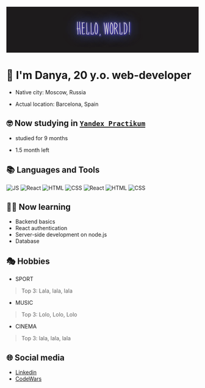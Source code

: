 ![gif](./images/header.gif)

<h1 display='block'>👀 I'm Danya, 20 y.o. web-developer</h1>


- Native city: Moscow, Russia

- Actual location: Barcelona, Spain

## 🤓 Now studying in [```Yandex Practikum```](https://practicum.yandex.ru/)

- studied for 9 months

- 1.5 month left

## 📚 Languages and Tools 

![JS](https://img.shields.io/badge/-JavaScript-4169E1?style=for-the-badge&logo=javascript)
![React](https://img.shields.io/badge/-React-DC143C?style=for-the-badge&logo=react)
![HTML](https://img.shields.io/badge/-React-DC143C?style=for-the-badge&logo=react)
![CSS](https://img.shields.io/badge/-React-DC143C?style=for-the-badge&logo=react)
![React](https://img.shields.io/badge/-React-DC143C?style=for-the-badge&logo=react)
![HTML](https://img.shields.io/badge/-React-DC143C?style=for-the-badge&logo=react)
![CSS](https://img.shields.io/badge/-React-DC143C?style=for-the-badge&logo=react)

## 👨‍🎓 Now learning 
- Backend basics
- React authentication
- Server-side development on node.js
- Database

## 🎭 Hobbies 
- SPORT
> Top 3: Lala, lala, lala
- MUSIC
> Top 3: Lolo, Lolo, Lolo
- CINEMA
> Top 3: lala, lala, lala

## 🌐 Social media
- [Linkedin](https://www.linkedin.com/in/danya-kovan-7b4575252/)
- [CodeWars](https://www.codewars.com/users/DanyaLiupinin)



<!--
**DanyaLiupinin/DanyaLiupinin** is a ✨ _special_ ✨ repository because its `README.md` (this file) appears on your GitHub profile.

Here are some ideas to get you started:

- 🔭 I’m currently working on ...
- 🌱 I’m currently learning ...
- 👯 I’m looking to collaborate on ...
- 🤔 I’m looking for help with ...
- 💬 Ask me about ...
- 📫 How to reach me: ...
- 😄 Pronouns: ...
- ⚡ Fun fact: ...
-->
